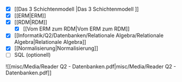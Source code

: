 - [x] [[Das 3 Schichtenmodell |Das 3 Schichtenmodell ]]
- [x] [[ERM|ERM]] 
- [x] [[RDM|RDM]]
	- [x] [[Vom ERM zum RDM|Vom ERM zum RDM]] 
- [x] [[Informatik/Q2/Datenbanken/Relationale Algebra/Relationale Algebra|Relationale Algebra]]
- [x] [[Normalisierung|Normalisierung]] 
- [ ] SQL (optionell)

![[misc/Media/Reader Q2 - Datenbanken.pdf|misc/Media/Reader Q2 - Datenbanken.pdf]]